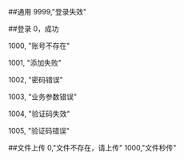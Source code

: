 ##通用
9999,"登录失效"

##登录
0，成功

1000, "账号不存在"

1001, "添加失败"

1002, "密码错误"

1003, "业务参数错误"

1004, "验证码失效"

1005, "验证码错误"


##文件上传
0,"文件不存在，请上传"
1000,"文件秒传"